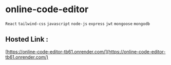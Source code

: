 # online-code-editor

`React` `tailwind-css` `javascript` `node-js` `express` `jwt` `mongoose` `mongodb`

## Hosted Link :

[https://online-code-editor-tb61.onrender.com/](https://online-code-editor-tb61.onrender.com/)

